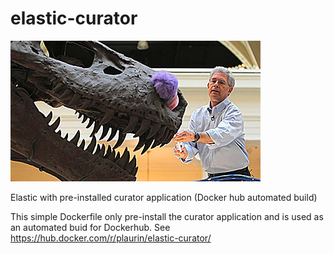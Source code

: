 # elastic-curator
![Alt text](/curator.jpg?raw=true "Museum Curator")

Elastic with pre-installed curator application (Docker hub automated build)

This simple Dockerfile only pre-install the curator application and is used as an automated buid for Dockerhub.
See https://hub.docker.com/r/plaurin/elastic-curator/
